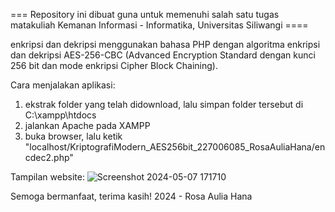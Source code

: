 === Repository ini dibuat guna untuk memenuhi salah satu tugas matakuliah Kemanan Informasi - Informatika, Universitas Siliwangi ====

enkripsi dan dekripsi menggunakan bahasa PHP dengan algoritma enkripsi dan dekripsi AES-256-CBC (Advanced Encryption Standard dengan kunci 256 bit dan mode enkripsi Cipher Block Chaining).

Cara menjalakan aplikasi:
1. ekstrak folder yang telah didownload, lalu simpan folder tersebut di C:\xampp\htdocs
2. jalankan Apache pada XAMPP
3. buka browser, lalu ketik "localhost/KriptografiModern_AES256bit_227006085_RosaAuliaHana/encdec2.php"

Tampilan website: 
![Screenshot 2024-05-07 171710](https://github.com/Aulirosa/KriptografiModern_AES256bit_227006085_RosaAuliaHana/assets/135435666/06cb40cf-9a65-4ebf-bcfe-05a7430eed88)

Semoga bermanfaat, terima kasih!
2024 - Rosa Aulia Hana

